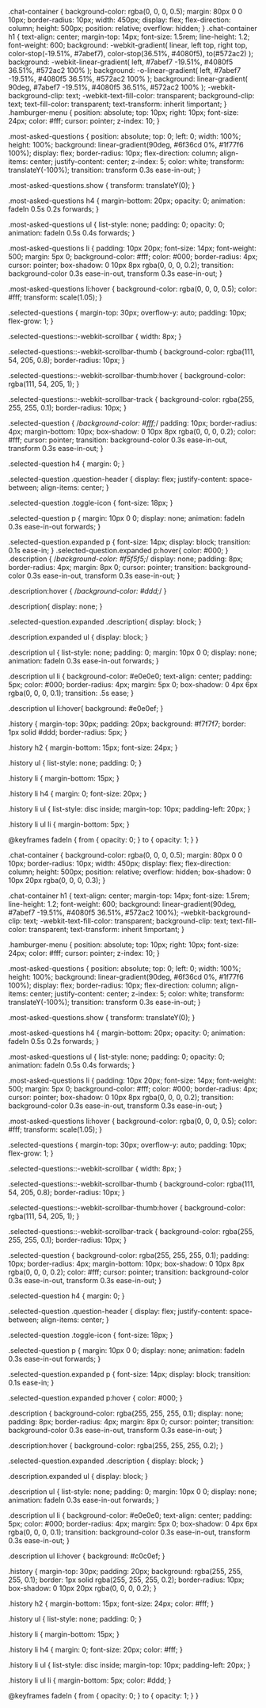 .chat-container {
    background-color: rgba(0, 0, 0, 0.5);
    margin: 80px 0 0 10px;
    border-radius: 10px;
    width: 450px;
    display: flex;
    flex-direction: column;
    height: 500px;
    position: relative;
    overflow: hidden;
}
.chat-container h1 {
    text-align: center;
    margin-top: 14px;
    font-size: 1.5rem;
  line-height: 1.2;
  font-weight: 600;
  background: -webkit-gradient(
    linear,
    left top,
    right top,
    color-stop(-19.51%, #7abef7),
    color-stop(36.51%, #4080f5),
    to(#572ac2)
  );
  background: -webkit-linear-gradient(
    left,
    #7abef7 -19.51%,
    #4080f5 36.51%,
    #572ac2 100%
  );
  background: -o-linear-gradient(
    left,
    #7abef7 -19.51%,
    #4080f5 36.51%,
    #572ac2 100%
  );
  background: linear-gradient(
    90deg,
    #7abef7 -19.51%,
    #4080f5 36.51%,
    #572ac2 100%
  );
  -webkit-background-clip: text;
  -webkit-text-fill-color: transparent;
  background-clip: text;
  text-fill-color: transparent;
  text-transform: inherit !important;
}
.hamburger-menu {
    position: absolute;
    top: 10px;
    right: 10px;
    font-size: 24px;
    color: #fff;
    cursor: pointer;
    z-index: 10;
}

.most-asked-questions {
    position: absolute;
    top: 0;
    left: 0;
    width: 100%;
    height: 100%;
    background: linear-gradient(90deg, #6f36cd 0%, #1f77f6 100%);
    display: flex;
    border-radius: 10px;
    flex-direction: column;
    align-items: center;
    justify-content: center;
    z-index: 5;
    color: white;
    transform: translateY(-100%);
    transition: transform 0.3s ease-in-out;
}

.most-asked-questions.show {
    transform: translateY(0);
}

.most-asked-questions h4 {
    margin-bottom: 20px;
    opacity: 0;
    animation: fadeIn 0.5s 0.2s forwards;
}

.most-asked-questions ul {
    list-style: none;
    padding: 0;
    opacity: 0;
    animation: fadeIn 0.5s 0.4s forwards;
}

.most-asked-questions li {
    padding: 10px 20px;
    font-size: 14px;
    font-weight: 500;
    margin: 5px 0;
    background-color: #fff;
    color: #000;
    border-radius: 4px;
    cursor: pointer;
    box-shadow: 0 10px 8px rgba(0, 0, 0, 0.2);
    transition: background-color 0.3s ease-in-out, transform 0.3s ease-in-out;
}

.most-asked-questions li:hover {
    background-color: rgba(0, 0, 0, 0.5);
    color: #fff;
    transform: scale(1.05);
}

.selected-questions {
    margin-top: 30px;
    overflow-y: auto;
    padding: 10px;
    flex-grow: 1;
}

.selected-questions::-webkit-scrollbar {
    width: 8px;
}

.selected-questions::-webkit-scrollbar-thumb {
    background-color: rgba(111, 54, 205, 0.8);
    border-radius: 10px;
}

.selected-questions::-webkit-scrollbar-thumb:hover {
    background-color: rgba(111, 54, 205, 1);
}

.selected-questions::-webkit-scrollbar-track {
    background-color: rgba(255, 255, 255, 0.1);
    border-radius: 10px;
}

.selected-question {
    /*background-color: #fff;*/
    padding: 10px;
    border-radius: 4px;
    margin-bottom: 10px;
    box-shadow: 0 10px 8px rgba(0, 0, 0, 0.2);
    color: #fff;
    cursor: pointer;
    transition: background-color 0.3s ease-in-out, transform 0.3s ease-in-out;
}

.selected-question h4 {
    margin: 0;
}

.selected-question .question-header {
    display: flex;
    justify-content: space-between;
    align-items: center;
}

.selected-question .toggle-icon {
    font-size: 18px;
}

.selected-question p {
    margin: 10px 0 0;
    display: none;
    animation: fadeIn 0.3s ease-in-out forwards;
}

.selected-question.expanded p {
    font-size: 14px;
    display: block;
    transition: 0.1s ease-in;
}
.selected-question.expanded p:hover{
    color: #000;
}
.description {
    /*background-color: #f5f5f5;*/
    display: none;
    padding: 8px;
    border-radius: 4px;
    margin: 8px 0;
    cursor: pointer;
    transition: background-color 0.3s ease-in-out, transform 0.3s ease-in-out;
}

.description:hover {
    /*background-color: #ddd;*/
}

.description{
    display: none;
}

.selected-question.expanded .description{
    display: block;
}

.description.expanded ul {
    display: block;
}

.description ul {
    list-style: none;
    padding: 0;
    margin: 10px 0 0;
    display: none;
    animation: fadeIn 0.3s ease-in-out forwards;
}

.description ul li {
    background-color: #e0e0e0;
    text-align: center;
    padding: 5px;
    color: #000;
    border-radius: 4px;
    margin: 5px 0;
    box-shadow: 0 4px 6px rgba(0, 0, 0, 0.1);
    transition: .5s ease;
}

.description ul li:hover{
    background: #e0e0ef;
}

.history {
    margin-top: 30px;
    padding: 20px;
    background: #f7f7f7;
    border: 1px solid #ddd;
    border-radius: 5px;
}

.history h2 {
    margin-bottom: 15px;
    font-size: 24px;
}

.history ul {
    list-style: none;
    padding: 0;
}

.history li {
    margin-bottom: 15px;
}

.history li h4 {
    margin: 0;
    font-size: 20px;
}

.history li ul {
    list-style: disc inside;
    margin-top: 10px;
    padding-left: 20px;
}

.history li ul li {
    margin-bottom: 5px;
}


@keyframes fadeIn {
    from {
        opacity: 0;
    }
    to {
        opacity: 1;
    }
}




.chat-container {
    background-color: rgba(0, 0, 0, 0.5);
    margin: 80px 0 0 10px;
    border-radius: 10px;
    width: 450px;
    display: flex;
    flex-direction: column;
    height: 500px;
    position: relative;
    overflow: hidden;
    box-shadow: 0 10px 20px rgba(0, 0, 0, 0.3);
}

.chat-container h1 {
    text-align: center;
    margin-top: 14px;
    font-size: 1.5rem;
    line-height: 1.2;
    font-weight: 600;
    background: linear-gradient(90deg, #7abef7 -19.51%, #4080f5 36.51%, #572ac2 100%);
    -webkit-background-clip: text;
    -webkit-text-fill-color: transparent;
    background-clip: text;
    text-fill-color: transparent;
    text-transform: inherit !important;
}

.hamburger-menu {
    position: absolute;
    top: 10px;
    right: 10px;
    font-size: 24px;
    color: #fff;
    cursor: pointer;
    z-index: 10;
}

.most-asked-questions {
    position: absolute;
    top: 0;
    left: 0;
    width: 100%;
    height: 100%;
    background: linear-gradient(90deg, #6f36cd 0%, #1f77f6 100%);
    display: flex;
    border-radius: 10px;
    flex-direction: column;
    align-items: center;
    justify-content: center;
    z-index: 5;
    color: white;
    transform: translateY(-100%);
    transition: transform 0.3s ease-in-out;
}

.most-asked-questions.show {
    transform: translateY(0);
}

.most-asked-questions h4 {
    margin-bottom: 20px;
    opacity: 0;
    animation: fadeIn 0.5s 0.2s forwards;
}

.most-asked-questions ul {
    list-style: none;
    padding: 0;
    opacity: 0;
    animation: fadeIn 0.5s 0.4s forwards;
}

.most-asked-questions li {
    padding: 10px 20px;
    font-size: 14px;
    font-weight: 500;
    margin: 5px 0;
    background-color: #fff;
    color: #000;
    border-radius: 4px;
    cursor: pointer;
    box-shadow: 0 10px 8px rgba(0, 0, 0, 0.2);
    transition: background-color 0.3s ease-in-out, transform 0.3s ease-in-out;
}

.most-asked-questions li:hover {
    background-color: rgba(0, 0, 0, 0.5);
    color: #fff;
    transform: scale(1.05);
}

.selected-questions {
    margin-top: 30px;
    overflow-y: auto;
    padding: 10px;
    flex-grow: 1;
}

.selected-questions::-webkit-scrollbar {
    width: 8px;
}

.selected-questions::-webkit-scrollbar-thumb {
    background-color: rgba(111, 54, 205, 0.8);
    border-radius: 10px;
}

.selected-questions::-webkit-scrollbar-thumb:hover {
    background-color: rgba(111, 54, 205, 1);
}

.selected-questions::-webkit-scrollbar-track {
    background-color: rgba(255, 255, 255, 0.1);
    border-radius: 10px;
}

.selected-question {
    background-color: rgba(255, 255, 255, 0.1);
    padding: 10px;
    border-radius: 4px;
    margin-bottom: 10px;
    box-shadow: 0 10px 8px rgba(0, 0, 0, 0.2);
    color: #fff;
    cursor: pointer;
    transition: background-color 0.3s ease-in-out, transform 0.3s ease-in-out;
}

.selected-question h4 {
    margin: 0;
}

.selected-question .question-header {
    display: flex;
    justify-content: space-between;
    align-items: center;
}

.selected-question .toggle-icon {
    font-size: 18px;
}

.selected-question p {
    margin: 10px 0 0;
    display: none;
    animation: fadeIn 0.3s ease-in-out forwards;
}

.selected-question.expanded p {
    font-size: 14px;
    display: block;
    transition: 0.1s ease-in;
}

.selected-question.expanded p:hover {
    color: #000;
}

.description {
    background-color: rgba(255, 255, 255, 0.1);
    display: none;
    padding: 8px;
    border-radius: 4px;
    margin: 8px 0;
    cursor: pointer;
    transition: background-color 0.3s ease-in-out, transform 0.3s ease-in-out;
}

.description:hover {
    background-color: rgba(255, 255, 255, 0.2);
}

.selected-question.expanded .description {
    display: block;
}

.description.expanded ul {
    display: block;
}

.description ul {
    list-style: none;
    padding: 0;
    margin: 10px 0 0;
    display: none;
    animation: fadeIn 0.3s ease-in-out forwards;
}

.description ul li {
    background-color: #e0e0e0;
    text-align: center;
    padding: 5px;
    color: #000;
    border-radius: 4px;
    margin: 5px 0;
    box-shadow: 0 4px 6px rgba(0, 0, 0, 0.1);
    transition: background-color 0.3s ease-in-out, transform 0.3s ease-in-out;
}

.description ul li:hover {
    background: #c0c0ef;
}

.history {
    margin-top: 30px;
    padding: 20px;
    background: rgba(255, 255, 255, 0.1);
    border: 1px solid rgba(255, 255, 255, 0.2);
    border-radius: 10px;
    box-shadow: 0 10px 20px rgba(0, 0, 0, 0.2);
}

.history h2 {
    margin-bottom: 15px;
    font-size: 24px;
    color: #fff;
}

.history ul {
    list-style: none;
    padding: 0;
}

.history li {
    margin-bottom: 15px;
}

.history li h4 {
    margin: 0;
    font-size: 20px;
    color: #fff;
}

.history li ul {
    list-style: disc inside;
    margin-top: 10px;
    padding-left: 20px;
}

.history li ul li {
    margin-bottom: 5px;
    color: #ddd;
}

@keyframes fadeIn {
    from {
        opacity: 0;
    }
    to {
        opacity: 1;
    }
}
